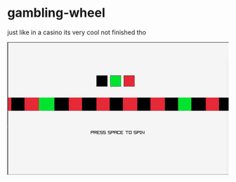 # gambling-wheel
just like in a casino
its very cool not finished tho

<p align="center">
  <img src="preview.jpg" alt="" width="800">
</p>
